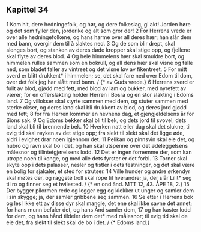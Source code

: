 ## Kapittel 34

1 Kom hit, dere hedningefolk, og hør, og dere folkeslag, gi akt! Jorden høre og det som fyller den, jorderike og alt som gror der!
2 For Herrens vrede er over alle hedningefolkene, og hans harme over all deres hær; han slår dem med bann, overgir dem til å slaktes ned.
3 Og de som blir drept, skal slenges bort, og stanken av deres døde kropper skal stige opp, og fjellene skal flyte av deres blod.
4 Og hele himmelens hær skal smuldre bort, og himmelen rulles sammen som en bokrull, og all dens hær skal visne og falle ned, som bladet faller av vintreet og det visne løv av fikentreet.
5 For mitt sverd er blitt drukkent* i himmelen; se, det skal fare ned over Edom til dom, over det folk jeg har slått med bann. / {* av Guds vrede.}
6 Herrens sverd er fullt av blod, gjødd med fett, med blod av lam og bukker, med nyrefett av værer; for en offerslakting holder Herren i Bosra og en stor slakting i Edoms land.
7 Og villokser skal styrte sammen med dem, og stuter sammen med sterke okser, og deres land skal bli drukkent av blod, og deres jord gjødd med fett;
8 for fra Herren kommer en hevnens dag, et gjengjeldelsens år for Sions sak.
9 Og Edoms bekker skal bli til bek, og dets jord til svovel; dets land skal bli til brennende bek.
10 Hverken natt eller dag skal det slukne, til evig tid skal røyken av det stige opp; fra slekt til slekt skal det ligge øde, aldri i evighet drar noen igjennom det.
11 Pelikan og pinnsvin skal eie det, og hubro og ravn skal bo i det, og han skal utspenne over det ødeleggelsens målesnor og tilintetgjørelsens lodd.
12 Det er ingen fornemme der, som kan utrope noen til konge, og med alle dets fyrster er det forbi.
13 Torner skal skyte opp i dets palasser, nesler og tistler i dets festninger, og det skal være en bolig for sjakaler, et sted for strutser.
14 Ville hunder og andre ørkendyr skal møtes der, og raggete troll skal rope til hverandre; ja, der slår Lilit* seg til ro og finner seg et hvilested. / {* en ond ånd. MTT 12, 43. ÅPE 18, 2.}
15 Der bygger pilormen rede og legger egg og klekker ut unger og samler dem i sin skygge; ja, der samler gribbene seg sammen.
16 Se etter i Herrens bok og les! Ikke ett av disse dyr skal mangle, det ene skal ikke savne det annet; for hans munn befaler det, og hans Ånd samler dem,
17 og han kaster lodd for dem, og hans hånd tildeler dem det* med målesnor; til evig tid skal de eie det, fra slekt til slekt skal de bo i det. / {* Edoms land.}
